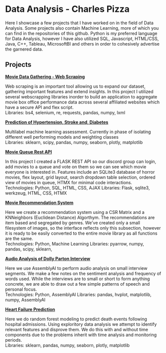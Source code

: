 # Data Analysis - Charles Pizza
<p>Here I showcase a few projects that I have worked on in the field of Data Analysis. Some projects also contain Machine Learning, more of which you can find in the repositories of this github. Python is my preferred language for Data Analysis, however I have also utilized SQL, Javascript, HTML/CSS, Java, C++, Tableau, MicrosoftBI and others in order to cohesively advertise the garnered data. </p>

## Projects
<div>
  <a href='https://github.com/CharlesPizza/BoxOfficeMovies'><strong>Movie Data Gathering - Web Scraping</strong></a>
  <p>Web scraping is an important tool allowing us to expand our dataset, gathering important features and extend insights. In this project I utilized several webscrapping libraries inorder to build an application to aggregate movie box office performance data across several affiliated websites which have a secure API and flex script. <br>
  Libraries: bs4, selenium, re, requests, pandas, numpy, lxml</p>
</div>

<div>
  <a href='https://github.com/CharlesPizza/HealthRiskAssessment'><strong>Prediction of Hypertension, Stroke and,  Diabetes</strong></a>
  <p>Multilabel machine learning assessment. Currently in phase of isolating different well performing models and weighting classes<br>
    Libraries: sklearn, scipy, pandas, numpy, seaborn, plotly, matplotlib
  </p>
</div>

<div>
  <a href='https://github.com/CharlesPizza/FlaskRanking'><strong>Movie Queue Rest API</strong></a>
  <p>In this project I created a FLASK REST API so our discord group can login, add movies to a queue and vote on them so we can see which movie everyone is interested in. Features include an SQLite3 database of horror movies, flex layout, grid layout, search dropdown table selection, ordered view of movies in queue, HTMX for minimal code interactions.<br>
  Technologies: Python, SQL, HTML, CSS, AJAX
  Libraries: Flask, sqlite3, werkzeug, HTML, CSS, HTMX</p>
</div>

<div>
  <a href='https://www.github.com/CharlesPizza/'><strong>Movie Recommendation System</strong></a>
  <p>Here we create a recommendation system using a CSR Matrix and a KNNeighbors (Euclidean Distance) Algorthym. The recommendations are item based and segregated by genres. We've created only a small filesystem of images, so the interface reflects only this subsection, however it is ready to be easily converted to the entire movie library as all functions are the same. <br>
  Technologies: Python, Machine Learning
  Libraries: pyarrow, numpy, pandas, scipy, sklearn, </p>
</div>

<div>
  <a href='https://github.com/CharlesPizza/AudioAnalysisDollyParton'><strong>Audio Analysis of Dolly Parton Interview</strong></a>
  <p>Here we use AssemblyAI to perform audio analysis on small interview segments. We make a few notes on the sentiment analysis and frequency of words used. While the interviews are to small or short to form anything concrete, we are able to draw out a few simple patterns of speech and personal focus.<br>
  Technologies: Python, AssemblyAI
  Libraries: pandas, hvplot, matplotlib, numpy, AssemblyAI</p>
</div>

<div>
  <a href='https://github.com/CharlesPizza/HeartFailure'><strong>Heart Failure Prediction</strong></a>
  <p>Here we do random forest modeling to predict death events following hospital admissions. Using exploritory data analysis we attempt to identify relevant features and disprove them. We do this with and without time components due to the problems inherit with time analysis and monitoring periods. <br>
    Libraries: sklearn, pandas, numpy, seaborn, plotly, matplotlib
  </p>
</div>




<!--
**CharlesPizza/CharlesPizza** is a ✨ _special_ ✨ repository because its `README.md` (this file) appears on your GitHub profile.

Here are some ideas to get you started:

- 🔭 I’m currently working on ...
- 👯 I’m looking to collaborate on ...
- 💬 Ask me about ...
- 📫 How to reach me: ...
- ⚡ Fun fact: ...
-->
